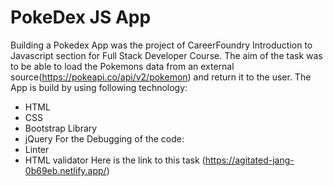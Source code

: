 # PokeDex JS App
 Building a Pokedex App was the project of CareerFoundry Introduction to Javascript section for Full Stack Developer Course.
 The aim of the task was to be able to load the Pokemons data from an external source(https://pokeapi.co/api/v2/pokemon) and return it to the user.
 The App is build by using following technology:
- HTML
- CSS
- Bootstrap Library
- jQuery
 For the Debugging of the code:
- Linter
- HTML validator
 Here is the link to this task (https://agitated-jang-0b69eb.netlify.app/)
